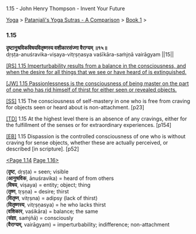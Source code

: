 1.15 - John Henry Thompson - Invent Your Future   
    

[Yoga](../../../yoga.md)‎ > ‎[Patanjali's Yoga Sutras - A Comparison](../../patanjani.md)‎ > ‎[Book 1](../book-1.md)‎ > ‎

### 1.15

**दृष्टानुश्रविकविषयवितृष्णस्य वशीकारसंज्णा वैराग्यम् ॥१५॥**  
dṛṣṭa-anuśravika-viṣaya-vitṛṣṇasya vaśīkāra-saṁjṇā vairāgyam ||15||  
  
  
[\[RS\] 1.15 Imperturbability results from a balance in the consciousness, and when the desire for all things that we see or have heard of is extinguished.](http://www.ashtangayoga.info/philosophy/yoga-sutra-patanjali/chapter-1/item/drishta-anushravika-vishaya-vitrishnasya-vashikara/)  
  
[\[JW\] 1.15 Passionlessness is the consciousness of being master on the part of one who has rid himself of thirst for either seen or revealed objects.](http://books.google.com/books?id=YzFImjtOxUwC&pg=PA36&ci=175%2C159%2C728%2C83&source=bookclip)  
  
[\[SS\]](http://www.amazon.com/Yoga-Sutras-Patanjali-Commentary-Satchidananda/dp/0932040381) 1.15 The consciousness of self-mastery in one who is free from craving for objects seen or heard about is non-attachment. \[p23\]  
  
[\[TD\]](http://www.amazon.com/Heart-Yoga-Developing-Personal-Practice/dp/089281764X/ref=sr_1_5?ie=UTF8&qid=1326228195&sr=8-5) 1.15 At the highest level there is an absence of any cravings, either for the fulfillment of the senses or for extraordinary experiences. \[p154\]  
  
[\[EB\]](http://www.amazon.com/Yoga-Sutras-Patanjali-Translation-Commentary/dp/0865477361/ref=sr_1_1?ie=UTF8&s=books&qid=1250508322&sr=1-1) 1.15 Dispassion is the controlled consciousness of one who is without craving for sense objects, whether these are actually perceived, or described \[in scripture\]. \[p52\]  
  
  
[<Page 1.14](114.md) [Page 1.16>](116.md)  
  
  

(**दृष्ट**, dṛṣṭa) = seen; visible  
(**आनुश्रविक**, ānuśravika) = heard of from others  
(**विषय**, viṣaya) = entity; object; thing  
(**तृष्ण**, tṛṣṇa) = desire; thirst  
(**वितृष्न**, vitṛṣna) = adipsy (lack of thirst)  
(**वितृष्णस्य**, vitṛṣṇasya) = he who lacks thirst  
(**वशिकार**, vaśikāra) = balance; the same  
(**संज्ञा**, saṁjñā) = consciously  
(**वैराग्यम्**, vairāgyam) = imperturbability; indifference; non-attachment

